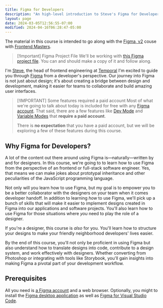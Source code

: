 ```yaml
---
title: Figma for Developers
description: "An high-level introduction to Steve's Figma for Developers course."
layout: page
date: 2024-03-05T12:56:55-07:00
modified: 2024-04-16T06:28:47-05:00
---
```


The material in this course is intended to go along with the [Figma, v2](https://frontendmasters.com/courses/figma-v2/) couse with [Frontend Masters](https://frontendmasters.com).

> [!Important] Figma Project File
> We'll be working with [this Figma project file](https://www.figma.com/community/file/1362026240901861662). You can and should make a copy of it and follow along.

I'm [Steve](https://stevekinney.net), the head of frontend engineering at [Temporal](https://temporal.io) I'm excited to guide you through [Figma](https://figma.com) from a developer's perspective. Our journey into Figma is not just about design; it's about creating a bridge between design and development, making it easier for teams to collaborate and build amazing user interfaces.

> [!IMPORTANT] Some features required a paid account
> Most of what we're going to talk about today is included for free with any [Figma account](https://help.figma.com/hc/en-us/articles/360039811114-Create-a-Figma-account). That said, there are a few features like [Dev Mode](https://www.figma.com/dev-mode/) and [Variable Modes](https://help.figma.com/hc/en-us/articles/15343816063383-Modes-for-variables) that **require a paid account**.
>
> There is **no expectation** that you have a paid account, but we will be exploring a few of these features during this course.

## Why Figma for Developers?

A lot of the content out there around using Figma is—naturally—written by and for designers. In this course, we're going to to learn how to use Figma from the perspective of an frontend or full-stack software engineer. Yes, that means we can make jokes about prototypal inheritance and other peculiarities of the JavaScript programming language.

Not only will you learn how to use Figma, but my goal is to empower you to be a better collaborator with the designers on your team when it comes developer handoff. In addition to learning _how_ to use Figma, we'll pick up a bunch of skills that will make it easier to implement designs created in Figma into our applications and software projects. You'll also learn how to use Figma for those situations where _you_ need to play the role of a designer.

If you're a designer, this course is _also_ for you. You'll learn how to structure your designs to make your friendly neighborhood developers' lives easier.

By the end of this course, you'll not only be proficient in using Figma but also understand how to translate designs into code, contribute to a design system, and work effectively with designers. Whether converting from Photoshop or integrating with tools like Storybook, you'll gain insights into making Figma a pivotal part of your development workflow.

## Prerequisites

All you need is [a Figma account](https://www.figma.com/login) and a web browser. Optionally, you might to install the [Figma desktop application](https://www.figma.com/downloads) as well as [Figma for Visual Studio Code](https://help.figma.com/hc/en-us/articles/15023121296151-Figma-for-VS-Code).
